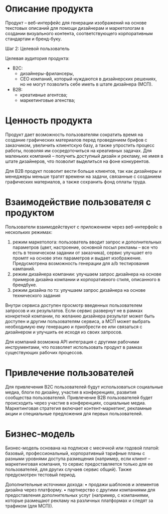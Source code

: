 # Описание продукта

Продукт – веб-интерфейс для генерации изображений на основе текстовых описаний для помощи дизайнерам и маркетологам в создании визуального контента, соответствующего корпоративным стандартам и бренд-буку. 

Шаг 2: Целевой пользователь

Целевая аудитория продукта:
- B2C: 
  - дизайнеры-фрилансеры,
  - СEO компаний, который нуждаются в дизайнерских решениях, но не могут позволить себе иметь в штате дизайнера (МСП).
- B2B:
  - креативные агентсва;
  - маркетинговые агенства; 

# Ценность продукта

Продукт дает возможность пользователям сократить время на создание графических материалов перед проведением брифов с заказчиком, увеличить клиентскую базу, а также упростить процесс работы, позволяя им сосредоточиться на креативных задачах. Для маленьких компаний – получить доступный дизайн и рекламу, не имея в штате дизайнеров, что позволит выделиться на фоне конкурентов.

Для B2B продукт позволит вести больше клиентов, так как дизайнеры и менеджеры меньше тратят времени на задачи, связанные с созданием графических материалов, а также сохранить фонд оплаты труда. 

# Взаимодействие пользователя с продуктом

Пользователи взаимодействуют с приложением через веб-интерфейс в нескольких режимах: 
1. режим маркетолога: пользователь вводит запрос и дополнительных параметров (цвет, настроение, основной посыл рекламы – все что есть в техническом задании от заказчика), сервис улучшает его промпт на основе этих параметров и выдает изображение. Предусмотрена возможность генерации для a/b тестирования кампаний.
2. режим дизайнера компании: 
улучшаем запрос дизайнера на основе примеров дизайна компании и корпоративного стиля, описанного в брендбуке.
3. режим дизайна по тз:
улучшаем запрос дизайнера на основе технического задания

Внутри сервиса доступен просмотр введенных пользователем запросов и их результатов. Если сервис развернут не в рамках конкретной компании, по желанию дизайнера результат может быть доступен и другим пользователям сервиса, а МСП может выбрать необходимую ему генерацию и приобрести ее или связаться с дизайнером и улучшить ее исходя из своих запросов.

Для компаний возможна API интеграция с другими рабочими инструментами, что позволяет использовать продукт в рамках существующих рабочих процессов.

# Привлечение пользователей

Для привлечения B2C пользователей будут использоваться социальные медиа, блоги по дизайну, участия в конференциях, развития сообщества пользователей. Привлечение B2B пользователей будет происходить через участие в конференциях, социальные медиа.
Маркетинговая стратегия включает контент-маркетинг, рекламные акции и специальные предложения для первых пользователей.

# Бизнес-модель

Бизнес-модель основана на подписке с месячной или годовой платой: базовый, профессиональный, корпоративный тарифные планы с разными уровнями доступа размещения (например, если клиент – маркетинговая компания, то сервис предоставляется только для ее пользователей, для других случаев сервис общий). Также предусмотрен тестовый период.

Дополнительные источники дохода:
   • продажи шаблонов и элементов дизайна через платформу.
   • партнерство с другими компаниями для предоставления дополнительных услуг (например, с компаниями, которые размещают рекламу на различных платформах и следят за трафиком (для МСП)).
